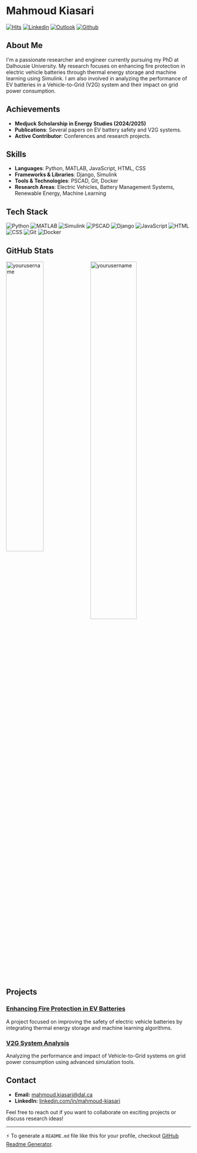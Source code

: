 # Mahmoud Kiasari

[![Hits](https://hits.seeyoufarm.com/api/count/incr/badge.svg?url=https%3A%2F%2Fgithub.com%2Fyourusername%2Fyourusername&count_bg=%2379C83D&title_bg=%23555555&icon=&icon_color=%23E7E7E7&title=Profile+Views&edge_flat=false)](https://hits.seeyoufarm.com)
[![Linkedin](https://img.shields.io/badge/-LinkedIn-blue?style=flat&logo=Linkedin&logoColor=white)]([https://www.linkedin.com/in/mahmoud-kiasari](https://www.linkedin.com/in/mahmoud-kiasari-662b19133?utm_source=share&utm_campaign=share_via&utm_content=profile&utm_medium=android_app))
[![Outlook](https://img.shields.io/badge/-Outlook-c14438?style=flat&logo=Gmail&logoColor=white)](mailto:mahmoud.kiasari@dal.ca)
[![Github](https://img.shields.io/github/followers/yourusername?label=Follow&style=social)](https://github.com/mtk1793)

## About Me

I'm a passionate researcher and engineer currently pursuing my PhD at Dalhousie University. My research focuses on enhancing fire protection in electric vehicle batteries through thermal energy storage and machine learning using Simulink. I am also involved in analyzing the performance of EV batteries in a Vehicle-to-Grid (V2G) system and their impact on grid power consumption.

## Achievements

- **Medjuck Scholarship in Energy Studies (2024/2025)**
- **Publications**: Several papers on EV battery safety and V2G systems.
- **Active Contributor**: Conferences and research projects.

## Skills

- **Languages**: Python, MATLAB, JavaScript, HTML, CSS
- **Frameworks & Libraries**: Django, Simulink
- **Tools & Technologies**: PSCAD, Git, Docker
- **Research Areas**: Electric Vehicles, Battery Management Systems, Renewable Energy, Machine Learning

## Tech Stack

![Python](https://img.shields.io/badge/-Python-05122A?style=flat-square&logo=Python&color=353535)
![MATLAB](https://img.shields.io/badge/-MATLAB-05122A?style=flat-square&logo=Mathworks&color=353535)
![Simulink](https://img.shields.io/badge/-Simulink-05122A?style=flat-square&logo=Simulink&color=353535)
![PSCAD](https://img.shields.io/badge/-PSCAD-05122A?style=flat-square&logo=PSCAD&color=353535)
![Django](https://img.shields.io/badge/-Django-05122A?style=flat-square&logo=Django&color=353535)
![JavaScript](https://img.shields.io/badge/-JavaScript-05122A?style=flat-square&logo=JavaScript&color=353535)
![HTML](https://img.shields.io/badge/-HTML-05122A?style=flat-square&logo=HTML5&color=353535)
![CSS](https://img.shields.io/badge/-CSS-05122A?style=flat-square&logo=CSS3&color=353535)
![Git](https://img.shields.io/badge/-Git-05122A?style=flat-square&logo=Git&color=353535)
![Docker](https://img.shields.io/badge/-Docker-05122A?style=flat-square&logo=Docker&color=353535)

## GitHub Stats

<div>
  <img width="45%" align="left" src="https://github-readme-stats.vercel.app/api/top-langs?username=yourusername&show_icons=true&locale=en&layout=compact" alt="yourusername" />
  <img width="50%"  src="https://github-readme-streak-stats.herokuapp.com/?user=yourusername&" alt="yourusername" />
</div>

## Projects

### [Enhancing Fire Protection in EV Batteries](https://github.com/yourusername/ev-battery-fire-protection)
A project focused on improving the safety of electric vehicle batteries by integrating thermal energy storage and machine learning algorithms.

### [V2G System Analysis](https://github.com/yourusername/v2g-system-analysis)
Analyzing the performance and impact of Vehicle-to-Grid systems on grid power consumption using advanced simulation tools.



## Contact

- **Email:** mahmoud.kiasari@dal.ca
- **LinkedIn:** [linkedin.com/in/mahmoud-kiasari](https://www.linkedin.com/in/mahmoud-kiasari)


Feel free to reach out if you want to collaborate on exciting projects or discuss research ideas!

---

:zap: To generate a `README.md` file like this for your profile, checkout [GitHub Readme Generator](https://hejazizo-github-profile-readme-srcstreamlit-app-i6skm7.streamlit.app/).
